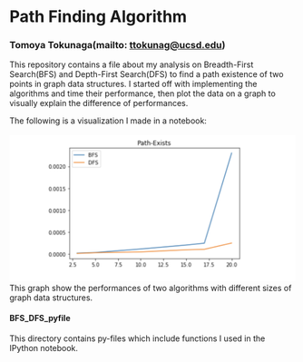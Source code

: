 # Path Finding Algorithm
### Tomoya Tokunaga(mailto: ttokunag@ucsd.edu)

This repository contains a file about my analysis on Breadth-First Search(BFS) and Depth-First Search(DFS) to find
a path existence of two points in graph data structures. I started off with implementing the algorithms and time their
performance, then plot the data on a graph to visually explain the difference of performances.

The following is a visualization I made in a notebook:<br><br>
<img src="https://github.com/ttokunag/Algorithms/blob/master/graph_algos/Path_Finding/pictures/Screen%20Shot%202019-05-21%20at%201.58.42%20AM.png" width="600">
<br>This graph show the performances of two algorithms with different sizes of graph data structures.

#### BFS_DFS_pyfile
This directory contains py-files which include functions I used in the IPython notebook.

